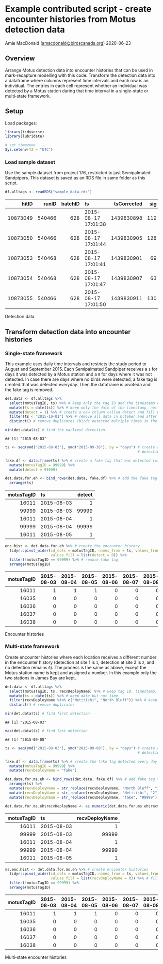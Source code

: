 Example contributed script - create encounter histories from Motus
detection data
================
Amie MacDonald (<amacdonald@birdscanada.org>)
2020-06-23

## Overview

Arrange Motus detection data into encounter histories that can be used
in mark-recapture modelling with this code. Transform the detection data
into a dataframe where columns represent time intervals and each row is
an individual. The entries in each cell represent whether an individual
was detected by a Motus station during that time interval in a
single-state or multi-state framework.

## Setup

Load packages:

``` r
library(tidyverse)
library(lubridate)

# set timezone
Sys.setenv(TZ = "UTC")
```

### Load sample dataset

Use the sample dataset from project 176, restricted to just Semipalmated
Sandpipers. This dataset is saved as an RDS file in same folder as this
script.

``` r
df.alltags <- readRDS("sample_data.rds")
```

|    hitID |  runID | batchID | ts                  | tsCorrected | sig | sigsd | noise | freq | freqsd |  slop | burstSlop | done | motusTagID | ambigID | port | runLen | bootnum | tagProjID | mfgID | tagType | codeSet | mfg   | tagModel | tagLifespan | nomFreq |  tagBI | pulseLen | tagDeployID | speciesID | markerNumber | markerType | tagDeployStart | tagDeployEnd | tagDepLat | tagDepLon | tagDepAlt | tagDepComments                                                                                                                                                                                              | fullID                                | deviceID | recvDeployID | recvDeployLat | recvDeployLon | recvDeployAlt | recv      | recvDeployName | recvSiteName | isRecvMobile | recvProjID | recvUtcOffset | antType | antBearing | antHeight | speciesEN              | speciesFR           | speciesSci       | speciesGroup | tagProjName | recvProjName | gpsLat | gpsLon | gpsAlt |
| -------: | -----: | ------: | :------------------ | ----------: | --: | ----: | ----: | ---: | -----: | ----: | --------: | ---: | ---------: | ------: | :--- | -----: | ------: | --------: | :---- | :------ | :------ | :---- | :------- | ----------: | ------: | -----: | -------: | ----------: | --------: | :----------- | :--------- | -------------: | -----------: | --------: | --------: | --------: | :---------------------------------------------------------------------------------------------------------------------------------------------------------------------------------------------------------- | :------------------------------------ | -------: | -----------: | ------------: | ------------: | ------------: | :-------- | :------------- | :----------- | -----------: | ---------: | ------------: | :------ | ---------: | --------: | :--------------------- | :------------------ | :--------------- | :----------- | :---------- | :----------- | :----- | :----- | :----- |
| 10873049 | 540466 |     628 | 2015-08-17 17:01:38 |  1439830898 | 119 |     0 |  \-96 |    4 |      0 | 1e-04 |    0.0000 |    0 |      16037 |      NA | \-48 |     11 |      68 |       176 | 179   | ID      | Lotek4  | Lotek | NTQB-3-2 |          NA |  166.38 | 6.0962 |      2.5 |        1825 |      4690 | 246107870    | metal band |     1439807400 |   1451644200 |   51.4839 |   \-80.45 |        NA | {“ageID”:“HY”,“bill”:18.2,“blood”:“Y”,“country”:“Canada”,“culmen”:18.2,“fatScore”:2,“locationID”:“NorthPoint\_net1”,“province”:“Ontario”,“sexID”:“U”,“tarsus”:22.3,“weight”:21.5,“wing”:94,“comments”:null} | SampleData\#179:<6.1@166.38>(M.16037) |      528 |         3813 |            NA |            NA |            NA | Lotek-280 | NP mobile      | NA           |            1 |        176 |            NA | NA      |         NA |        NA | Semipalmated Sandpiper | Bécasseau semipalmé | Calidris pusilla | BIRDS        | SampleData  | SampleData   | NA     | NA     | NA     |
| 10873050 | 540466 |     628 | 2015-08-17 17:01:44 |  1439830905 | 128 |     0 |  \-96 |    4 |      0 | 2e-04 |  \-0.0012 |    0 |      16037 |      NA | \-48 |     11 |      68 |       176 | 179   | ID      | Lotek4  | Lotek | NTQB-3-2 |          NA |  166.38 | 6.0962 |      2.5 |        1825 |      4690 | 246107870    | metal band |     1439807400 |   1451644200 |   51.4839 |   \-80.45 |        NA | {“ageID”:“HY”,“bill”:18.2,“blood”:“Y”,“country”:“Canada”,“culmen”:18.2,“fatScore”:2,“locationID”:“NorthPoint\_net1”,“province”:“Ontario”,“sexID”:“U”,“tarsus”:22.3,“weight”:21.5,“wing”:94,“comments”:null} | SampleData\#179:<6.1@166.38>(M.16037) |      528 |         3813 |            NA |            NA |            NA | Lotek-280 | NP mobile      | NA           |            1 |        176 |            NA | NA      |         NA |        NA | Semipalmated Sandpiper | Bécasseau semipalmé | Calidris pusilla | BIRDS        | SampleData  | SampleData   | NA     | NA     | NA     |
| 10873053 | 540468 |     628 | 2015-08-17 17:01:41 |  1439830901 |  69 |     0 |  \-96 |    4 |      0 | 1e-04 |    0.0000 |    0 |      16038 |      NA | \-48 |      8 |      68 |       176 | 180   | ID      | Lotek4  | Lotek | NTQB-3-2 |          NA |  166.38 | 6.0961 |      2.5 |        1826 |      4690 | 246107869    | metal band |     1439807400 |   1451644200 |   51.4839 |   \-80.45 |        NA | {“ageID”:“HY”,“bill”:19,“blood”:“Y”,“country”:“Canada”,“culmen”:19,“fatScore”:3,“locationID”:“NorthPoint\_net1”,“province”:“Ontario”,“sexID”:“U”,“tarsus”:22.2,“weight”:24.4,“wing”:97,“comments”:null}     | SampleData\#180:<6.1@166.38>(M.16038) |      528 |         3813 |            NA |            NA |            NA | Lotek-280 | NP mobile      | NA           |            1 |        176 |            NA | NA      |         NA |        NA | Semipalmated Sandpiper | Bécasseau semipalmé | Calidris pusilla | BIRDS        | SampleData  | SampleData   | NA     | NA     | NA     |
| 10873054 | 540468 |     628 | 2015-08-17 17:01:47 |  1439830907 |  63 |     0 |  \-96 |    4 |      0 | 1e-04 |    0.0028 |    0 |      16038 |      NA | \-48 |      8 |      68 |       176 | 180   | ID      | Lotek4  | Lotek | NTQB-3-2 |          NA |  166.38 | 6.0961 |      2.5 |        1826 |      4690 | 246107869    | metal band |     1439807400 |   1451644200 |   51.4839 |   \-80.45 |        NA | {“ageID”:“HY”,“bill”:19,“blood”:“Y”,“country”:“Canada”,“culmen”:19,“fatScore”:3,“locationID”:“NorthPoint\_net1”,“province”:“Ontario”,“sexID”:“U”,“tarsus”:22.2,“weight”:24.4,“wing”:97,“comments”:null}     | SampleData\#180:<6.1@166.38>(M.16038) |      528 |         3813 |            NA |            NA |            NA | Lotek-280 | NP mobile      | NA           |            1 |        176 |            NA | NA      |         NA |        NA | Semipalmated Sandpiper | Bécasseau semipalmé | Calidris pusilla | BIRDS        | SampleData  | SampleData   | NA     | NA     | NA     |
| 10873055 | 540466 |     628 | 2015-08-17 17:01:50 |  1439830911 | 130 |     0 |  \-96 |    4 |      0 | 1e-04 |  \-0.0013 |    0 |      16037 |      NA | \-48 |     11 |      68 |       176 | 179   | ID      | Lotek4  | Lotek | NTQB-3-2 |          NA |  166.38 | 6.0962 |      2.5 |        1825 |      4690 | 246107870    | metal band |     1439807400 |   1451644200 |   51.4839 |   \-80.45 |        NA | {“ageID”:“HY”,“bill”:18.2,“blood”:“Y”,“country”:“Canada”,“culmen”:18.2,“fatScore”:2,“locationID”:“NorthPoint\_net1”,“province”:“Ontario”,“sexID”:“U”,“tarsus”:22.3,“weight”:21.5,“wing”:94,“comments”:null} | SampleData\#179:<6.1@166.38>(M.16037) |      528 |         3813 |            NA |            NA |            NA | Lotek-280 | NP mobile      | NA           |            1 |        176 |            NA | NA      |         NA |        NA | Semipalmated Sandpiper | Bécasseau semipalmé | Calidris pusilla | BIRDS        | SampleData  | SampleData   | NA     | NA     | NA     |

Detection data

## Transform detection data into encounter histories

### Single-state framework

This example uses daily time intervals and restricts the study period to
August and September 2015. Each Semipalmated Sandpiper receives a `1`
for days it was detected by a Motus station and a `0` for days where it
was not detected. In case there are days where no birds were detected, a
fake tag is created that was detected everyday. Then the dataframe is
pivoteda and the fake tag is removed.

``` r
det.data <- df.alltags %>% 
  select(motusTagID, ts) %>% # keep only the tag ID and the timestamp of the detection
  mutate(ts = date(ts)) %>% # keep only the date of the timestamp, not the time of day
  mutate(detect = 1) %>% # create a new column called detect and fill with 1 for each detection
  filter(ts < "2015-10-01") %>% # remove all data in October and after
  distinct() # remove duplicates (birds detected multiple times in the same day)

min(det.data$ts) # find the earliest detection
```

    ## [1] "2015-08-03"

``` r
ts <- seq(ymd("2015-08-03"), ymd("2015-09-30"), by = "days") # create a sequence of all dates from the first 
                                                             # detection to the end of September

fake.df <- data.frame(ts) %>% # create a fake tag that was detected (with a false code) on all days
  mutate(motusTagID = 99999) %>% 
  mutate(detect = 99999)

det.data.for.eh <- bind_rows(det.data, fake.df) %>% # add the fake tag to the real detection data
  arrange(ts)
```

| motusTagID | ts         | detect |
| ---------: | :--------- | -----: |
|      16011 | 2015-08-03 |      1 |
|      99999 | 2015-08-03 |  99999 |
|      16011 | 2015-08-04 |      1 |
|      99999 | 2015-08-04 |  99999 |
|      16011 | 2015-08-05 |      1 |

``` r
enc.hist <- det.data.for.eh %>% # create the encounter history
  tidyr::pivot_wider(id_cols = motusTagID, names_from = ts, values_from = detect, # transform the data
                     values_fill = list(detect = 0)) %>%                          # fill all empty cells with 0
  filter(!motusTagID == 99999) %>% # remove fake tag
  arrange(motusTagID)
```

| motusTagID | 2015-08-03 | 2015-08-04 | 2015-08-05 | 2015-08-06 | 2015-08-07 | 2015-08-08 | 2015-08-09 | 2015-08-10 | 2015-08-11 | 2015-08-12 | 2015-08-13 | 2015-08-14 | 2015-08-15 | 2015-08-16 | 2015-08-17 | 2015-08-18 | 2015-08-19 | 2015-08-20 | 2015-08-21 | 2015-08-22 | 2015-08-23 | 2015-08-24 | 2015-08-25 | 2015-08-26 | 2015-08-27 | 2015-08-28 | 2015-08-29 | 2015-08-30 | 2015-08-31 | 2015-09-01 | 2015-09-02 | 2015-09-03 | 2015-09-04 | 2015-09-05 | 2015-09-06 | 2015-09-07 | 2015-09-08 | 2015-09-09 | 2015-09-10 | 2015-09-11 | 2015-09-12 | 2015-09-13 | 2015-09-14 | 2015-09-15 | 2015-09-16 | 2015-09-17 | 2015-09-18 | 2015-09-19 | 2015-09-20 | 2015-09-21 | 2015-09-22 | 2015-09-23 | 2015-09-24 | 2015-09-25 | 2015-09-26 | 2015-09-27 | 2015-09-28 | 2015-09-29 | 2015-09-30 |
| ---------: | ---------: | ---------: | ---------: | ---------: | ---------: | ---------: | ---------: | ---------: | ---------: | ---------: | ---------: | ---------: | ---------: | ---------: | ---------: | ---------: | ---------: | ---------: | ---------: | ---------: | ---------: | ---------: | ---------: | ---------: | ---------: | ---------: | ---------: | ---------: | ---------: | ---------: | ---------: | ---------: | ---------: | ---------: | ---------: | ---------: | ---------: | ---------: | ---------: | ---------: | ---------: | ---------: | ---------: | ---------: | ---------: | ---------: | ---------: | ---------: | ---------: | ---------: | ---------: | ---------: | ---------: | ---------: | ---------: | ---------: | ---------: | ---------: | ---------: |
|      16011 |          1 |          1 |          1 |          0 |          0 |          0 |          0 |          0 |          0 |          0 |          0 |          0 |          0 |          0 |          0 |          0 |          0 |          0 |          0 |          0 |          0 |          0 |          0 |          0 |          0 |          0 |          0 |          0 |          0 |          0 |          0 |          0 |          0 |          0 |          0 |          0 |          0 |          1 |          0 |          0 |          0 |          0 |          0 |          0 |          0 |          0 |          1 |          0 |          0 |          0 |          0 |          0 |          0 |          0 |          0 |          0 |          0 |          0 |          0 |
|      16035 |          0 |          0 |          0 |          0 |          0 |          0 |          0 |          0 |          0 |          0 |          0 |          1 |          0 |          0 |          1 |          1 |          1 |          0 |          0 |          0 |          0 |          0 |          0 |          0 |          0 |          0 |          0 |          0 |          0 |          1 |          1 |          0 |          0 |          0 |          0 |          0 |          0 |          0 |          0 |          0 |          0 |          0 |          0 |          0 |          0 |          0 |          0 |          0 |          0 |          0 |          0 |          0 |          0 |          0 |          0 |          0 |          0 |          0 |          0 |
|      16036 |          0 |          0 |          0 |          0 |          0 |          0 |          0 |          0 |          0 |          0 |          0 |          0 |          0 |          0 |          1 |          1 |          1 |          0 |          0 |          0 |          0 |          0 |          0 |          0 |          0 |          0 |          0 |          0 |          0 |          0 |          0 |          0 |          0 |          0 |          0 |          0 |          0 |          0 |          0 |          0 |          0 |          0 |          0 |          0 |          0 |          0 |          0 |          0 |          0 |          0 |          0 |          0 |          0 |          0 |          0 |          0 |          0 |          0 |          0 |
|      16037 |          0 |          0 |          0 |          0 |          0 |          0 |          0 |          0 |          0 |          0 |          0 |          0 |          0 |          0 |          1 |          0 |          0 |          0 |          0 |          0 |          1 |          0 |          1 |          0 |          1 |          1 |          0 |          1 |          1 |          1 |          1 |          1 |          1 |          1 |          1 |          1 |          1 |          0 |          0 |          0 |          0 |          1 |          1 |          0 |          0 |          0 |          0 |          0 |          0 |          0 |          0 |          0 |          0 |          0 |          0 |          0 |          0 |          0 |          0 |
|      16038 |          0 |          0 |          0 |          0 |          0 |          0 |          0 |          0 |          0 |          0 |          0 |          0 |          0 |          0 |          1 |          0 |          0 |          1 |          1 |          1 |          0 |          0 |          0 |          0 |          0 |          0 |          0 |          0 |          0 |          0 |          0 |          0 |          0 |          0 |          0 |          0 |          0 |          0 |          0 |          0 |          0 |          0 |          0 |          0 |          0 |          0 |          0 |          0 |          0 |          0 |          0 |          0 |          0 |          0 |          0 |          0 |          0 |          0 |          0 |

Encounter histories

### Multi-state framework

Create encounter histories where each location receives a different
number in the encounter history (detection at site 1 is `1`, detection
at site 2 is `2`, and no detection remains `0`). The process is the same
as above, except the Motus station name is kept and assigned a number.
In this example only the two stations in James Bay are kept.

``` r
det.data <- df.alltags %>% 
  select(motusTagID, ts, recvDeployName) %>% # keep tag ID, timestamp, and receiver name
  mutate(ts = date(ts)) %>% # keep date but not time
  filter(recvDeployName %in% c("Netitishi", "North Bluff")) %>% # keep only receivers in James Bay
  distinct() # remove duplicates

min(det.data$ts) # find first detection
```

    ## [1] "2015-08-03"

``` r
max(det.data$ts) # find last detection
```

    ## [1] "2015-09-08"

``` r
ts <- seq(ymd("2015-08-03"), ymd("2015-09-08"), by = "days") # create a sequence of all days between first and last
                                                             # detection

fake.df <- data.frame(ts) %>% # create the fake tag detected every day
  mutate(motusTagID = 99999) %>% 
  mutate(recvDeployName = "fake")

det.data.for.ms.eh <- bind_rows(det.data, fake.df) %>% # add fake tag to detection data
  arrange(ts) %>% 
  mutate(recvDeployName = str_replace(recvDeployName, "North Bluff", "1")) %>% # replace receiver names with numbers
  mutate(recvDeployName = str_replace(recvDeployName, "Netitishi", "2")) %>% 
  mutate(recvDeployName = str_replace(recvDeployName, "fake", "99999"))

det.data.for.ms.eh$recvDeployName <- as.numeric(det.data.for.ms.eh$recvDeployName) # format as numbers 
```

| motusTagID | ts         | recvDeployName |
| ---------: | :--------- | -------------: |
|      16011 | 2015-08-03 |              1 |
|      99999 | 2015-08-03 |          99999 |
|      16011 | 2015-08-04 |              1 |
|      99999 | 2015-08-04 |          99999 |
|      16011 | 2015-08-05 |              1 |

``` r
ms.enc.hist <- det.data.for.ms.eh %>% # create encounter histories
  tidyr::pivot_wider(id_cols = motusTagID, names_from = ts, values_from = recvDeployName,
                     values_fill = list(recvDeployName = 0)) %>% # fill 0 for days a bird wasn't detected
  filter(!motusTagID == 99999) %>% 
  arrange(motusTagID)
```

| motusTagID | 2015-08-03 | 2015-08-04 | 2015-08-05 | 2015-08-06 | 2015-08-07 | 2015-08-08 | 2015-08-09 | 2015-08-10 | 2015-08-11 | 2015-08-12 | 2015-08-13 | 2015-08-14 | 2015-08-15 | 2015-08-16 | 2015-08-17 | 2015-08-18 | 2015-08-19 | 2015-08-20 | 2015-08-21 | 2015-08-22 | 2015-08-23 | 2015-08-24 | 2015-08-25 | 2015-08-26 | 2015-08-27 | 2015-08-28 | 2015-08-29 | 2015-08-30 | 2015-08-31 | 2015-09-01 | 2015-09-02 | 2015-09-03 | 2015-09-04 | 2015-09-05 | 2015-09-06 | 2015-09-07 | 2015-09-08 |
| ---------: | ---------: | ---------: | ---------: | ---------: | ---------: | ---------: | ---------: | ---------: | ---------: | ---------: | ---------: | ---------: | ---------: | ---------: | ---------: | ---------: | ---------: | ---------: | ---------: | ---------: | ---------: | ---------: | ---------: | ---------: | ---------: | ---------: | ---------: | ---------: | ---------: | ---------: | ---------: | ---------: | ---------: | ---------: | ---------: | ---------: | ---------: |
|      16011 |          1 |          1 |          1 |          0 |          0 |          0 |          0 |          0 |          0 |          0 |          0 |          0 |          0 |          0 |          0 |          0 |          0 |          0 |          0 |          0 |          0 |          0 |          0 |          0 |          0 |          0 |          0 |          0 |          0 |          0 |          0 |          0 |          0 |          0 |          0 |          0 |          0 |
|      16035 |          0 |          0 |          0 |          0 |          0 |          0 |          0 |          0 |          0 |          0 |          0 |          2 |          0 |          0 |          2 |          2 |          2 |          0 |          0 |          0 |          0 |          0 |          0 |          0 |          0 |          0 |          0 |          0 |          0 |          2 |          0 |          0 |          0 |          0 |          0 |          0 |          0 |
|      16036 |          0 |          0 |          0 |          0 |          0 |          0 |          0 |          0 |          0 |          0 |          0 |          0 |          0 |          0 |          2 |          0 |          0 |          0 |          0 |          0 |          0 |          0 |          0 |          0 |          0 |          0 |          0 |          0 |          0 |          0 |          0 |          0 |          0 |          0 |          0 |          0 |          0 |
|      16037 |          0 |          0 |          0 |          0 |          0 |          0 |          0 |          0 |          0 |          0 |          0 |          0 |          0 |          0 |          0 |          0 |          0 |          0 |          0 |          0 |          1 |          0 |          1 |          0 |          1 |          1 |          0 |          2 |          2 |          2 |          2 |          2 |          2 |          2 |          2 |          2 |          2 |
|      16038 |          0 |          0 |          0 |          0 |          0 |          0 |          0 |          0 |          0 |          0 |          0 |          0 |          0 |          0 |          0 |          0 |          0 |          1 |          1 |          1 |          0 |          0 |          0 |          0 |          0 |          0 |          0 |          0 |          0 |          0 |          0 |          0 |          0 |          0 |          0 |          0 |          0 |

Multi-state encounter histories
